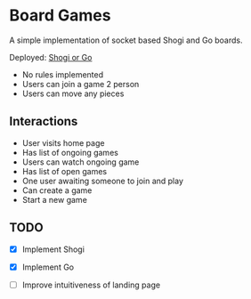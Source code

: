 # Board Games

A simple implementation of socket based Shogi and Go boards.

Deployed: [Shogi or Go](http://hiteshlala.biz:6543)

* No rules implemented
* Users can join a game 2 person
* Users can move any pieces

## Interactions
* User visits home page
* Has list of ongoing games
* Users can watch ongoing game
* Has list of open games
* One user awaiting someone to join and play
* Can create a game
* Start a new game 
  
## TODO
- [x] Implement Shogi
- [x] Implement Go
- [ ] Improve intuitiveness of landing page
 
  
  


